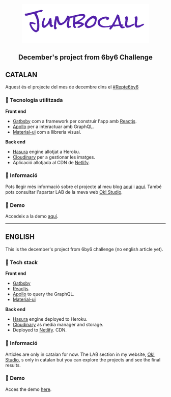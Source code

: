 <p align="center">
    <img alt="Gatsby" src="./src/images/jumbocall.png" />
</p>
<h2 align="center">
  December's project from 6by6 Challenge
</h2>

## CATALAN

Aquest és el projecte del mes de decembre dins el [#Repte6by6](https://oriolcastro.me/blog/2018-11-05-el-repte-6by6/)

### 🧬 Tecnologia utilitzada

**Front end**

- [Gatbsby](https://www.gatsbyjs.com/) com a framework per construir l'app amb [Reactjs](https://reactjs.org/).
- [Apollo](https://github.com/apollographql/apollo-client) per a interactuar amb GraphQL.
- [Material-ui](https://github.com/mui-org/material-ui) com a llibreria visual.

**Back end**

- [Hasura](https://github.com/hasura/graphql-engine) engine allotjat a Heroku.
- [Cloudinary](https://cloudinary.com/) per a gestionar les imatges.
- Aplicació allotjada al CDN de [Netlify](https://www.netlify.com/).

### 📄 Informació

Pots llegir més informació sobre el projecte al meu blog [aquí](https://oriolcastro.me/blog/2018-12-12-projecte-1-desembre-repte6by6/) i [aquí](https://oriolcastro.me/blog/2019-01-02-projecte-1-desembre-repte6by6-resultat/).
També pots consultar l'apartar LAB de la meva web [Ok! Studio](https://www.okstudio.tech/lab).

### 🧪 Demo

Accedeix a la demo [aquí](https://6by6challenge-december.netlify.com/).

---

## ENGLISH

This is the december's project from 6by6 challenge (no english article yet).

### 🧬 Tech stack

**Front end**

- [Gatbsby](https://www.gatsbyjs.com/)
- [Reactjs](https://reactjs.org/).
- [Apollo](https://github.com/apollographql/apollo-client) to query the GraphQL.
- [Material-ui](https://github.com/mui-org/material-ui)

**Back end**

- [Hasura](https://github.com/hasura/graphql-engine) engine deployed to Heroku.
- [Cloudinary](https://cloudinary.com/) as media manager and storage.
- Deployed to [Netlify](https://www.netlify.com/). CDN.

### 📄 Informació

Articles are only in catalan for now. The LAB section in my website, [Ok! Studio](https://www.okstudio.tech/lab), s only in catalan but you can explore the projects and see the final results.

### 🧪 Demo

Acces the demo [here](https://6by6challenge-december.netlify.com/).
